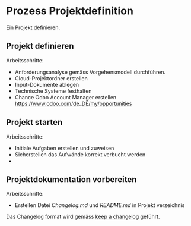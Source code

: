 # Prozess Projektdefinition
Ein Projekt definieren.

## Projekt definieren

Arbeitsschritte:
* Anforderungsanalyse gemäss Vorgehensmodell durchführen.
* Cloud-Projektordner erstellen
* Input-Dokumente ablegen
* Technische Systeme festhalten
* Chance Odoo Account Manager erstellen https://www.odoo.com/de_DE/my/opportunities

## Projekt starten

Arbeitsschritte:
* Initiale Aufgaben erstellen und zuweisen
* Sicherstellen das Aufwände korrekt verbucht werden
* 

## Projektdokumentation vorbereiten

Arbeitsschritte:
* Erstellen Datei *Changelog.md* und *README.md* in Projekt verzeichnis

Das Changelog format wird gemäss [keep a changelog](https://keepachangelog.com/en/1.0.0/) geführt.